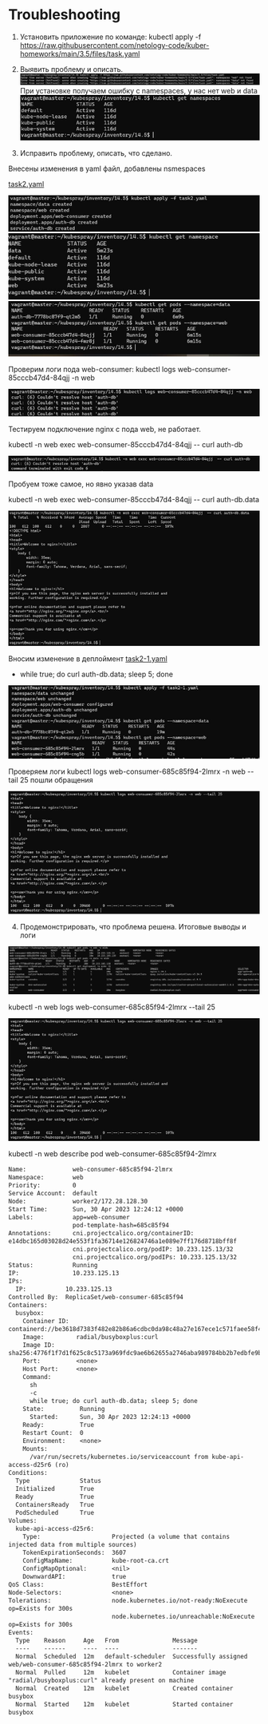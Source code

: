 # Troubleshooting

1. Установить приложение по команде: kubectl apply -f https://raw.githubusercontent.com/netology-code/kuber-homeworks/main/3.5/files/task.yaml

2. Выявить проблему и описать.
![1](https://github.com/Dmitriy-rzn/Homework/blob/main/14.5/1.JPG)
При установке получаем ошибку с namespaces, у нас нет web и data 
![2](https://github.com/Dmitriy-rzn/Homework/blob/main/14.5/2.JPG)

3. Исправить проблему, описать, что сделано.

Внесены изменения в yaml файл, добавлены nsmespaces 

[task2.yaml](https://github.com/Dmitriy-rzn/Homework/blob/main/14.5/task2.yaml)

![3](https://github.com/Dmitriy-rzn/Homework/blob/main/14.5/3.JPG)
![4](https://github.com/Dmitriy-rzn/Homework/blob/main/14.5/4.JPG)
![5](https://github.com/Dmitriy-rzn/Homework/blob/main/14.5/5.JPG)

Проверим логи пода web-consumer: kubectl logs web-consumer-85cccb47d4-84qjj -n web

![6](https://github.com/Dmitriy-rzn/Homework/blob/main/14.5/6.JPG)

Тестируем подключение nginx c пода web, не работает.

kubectl -n web exec web-consumer-85cccb47d4-84qjj  -- curl auth-db

![7](https://github.com/Dmitriy-rzn/Homework/blob/main/14.5/7.JPG)

Пробуем тоже самое, но явно указав data 

kubectl -n web exec web-consumer-85cccb47d4-84qjj  -- curl auth-db.data

![8](https://github.com/Dmitriy-rzn/Homework/blob/main/14.5/8.JPG)

 Вносим изменение в деплоймент [task2-1.yaml](https://github.com/Dmitriy-rzn/Homework/blob/main/14.5/task2-1.yaml)
 
- while true; do curl auth-db.data; sleep 5; done

![9](https://github.com/Dmitriy-rzn/Homework/blob/main/14.5/9.JPG)

Проверяем логи kubectl logs web-consumer-685c85f94-2lmrx -n web --tail 25
пошли обращения

![10](https://github.com/Dmitriy-rzn/Homework/blob/main/14.5/10.JPG)

4. Продемонстрировать, что проблема решена.
Итоговые выводы и логи

![11](https://github.com/Dmitriy-rzn/Homework/blob/main/14.5/11.JPG)

 kubectl -n web logs web-consumer-685c85f94-2lmrx --tail 25
 
![10](https://github.com/Dmitriy-rzn/Homework/blob/main/14.5/10.JPG)

kubectl -n web describe pod web-consumer-685c85f94-2lmrx

```
Name:             web-consumer-685c85f94-2lmrx
Namespace:        web
Priority:         0
Service Account:  default
Node:             worker2/172.28.128.30
Start Time:       Sun, 30 Apr 2023 12:24:12 +0000
Labels:           app=web-consumer
                  pod-template-hash=685c85f94
Annotations:      cni.projectcalico.org/containerID: e14dbc165d03028d24e553f1fa36714e126824746a1e089e7ff176d8718bff8f
                  cni.projectcalico.org/podIP: 10.233.125.13/32
                  cni.projectcalico.org/podIPs: 10.233.125.13/32
Status:           Running
IP:               10.233.125.13
IPs:
  IP:           10.233.125.13
Controlled By:  ReplicaSet/web-consumer-685c85f94
Containers:
  busybox:
    Container ID:  containerd://be3618d7383f482e82b86a6cdbc0da98c48a27e167ece1c571faee58f473487e
    Image:         radial/busyboxplus:curl
    Image ID:      sha256:4776f1f7d1f625c8c5173a969fdc9ae6b62655a2746aba989784bb2b7edbfe9b
    Port:          <none>
    Host Port:     <none>
    Command:
      sh
      -c
      while true; do curl auth-db.data; sleep 5; done
    State:          Running
      Started:      Sun, 30 Apr 2023 12:24:13 +0000
    Ready:          True
    Restart Count:  0
    Environment:    <none>
    Mounts:
      /var/run/secrets/kubernetes.io/serviceaccount from kube-api-access-d25r6 (ro)
Conditions:
  Type              Status
  Initialized       True
  Ready             True
  ContainersReady   True
  PodScheduled      True
Volumes:
  kube-api-access-d25r6:
    Type:                    Projected (a volume that contains injected data from multiple sources)
    TokenExpirationSeconds:  3607
    ConfigMapName:           kube-root-ca.crt
    ConfigMapOptional:       <nil>
    DownwardAPI:             true
QoS Class:                   BestEffort
Node-Selectors:              <none>
Tolerations:                 node.kubernetes.io/not-ready:NoExecute op=Exists for 300s
                             node.kubernetes.io/unreachable:NoExecute op=Exists for 300s
Events:
  Type    Reason     Age   From               Message
  ----    ------     ----  ----               -------
  Normal  Scheduled  12m   default-scheduler  Successfully assigned web/web-consumer-685c85f94-2lmrx to worker2
  Normal  Pulled     12m   kubelet            Container image "radial/busyboxplus:curl" already present on machine
  Normal  Created    12m   kubelet            Created container busybox
  Normal  Started    12m   kubelet            Started container busybox
```



